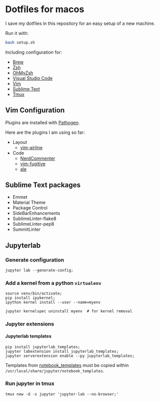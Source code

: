 # Dotfiles for macos

I save my dotfiles in this repository for an easy setup of a new machine.

Run it with:

``` bash
bash setup.sh
```

Including configuration for:

- [Brew](https://brew.sh/)
- [Zsh](http://www.zsh.org/)
- [OhMyZsh](http://ohmyz.sh/)
- [Visual Studio Code](https://code.visualstudio.com/)
- [Vim](https://www.vim.org/)
- [Sublime Text](https://www.sublimetext.com/)
- [Tmux](https://github.com/tmux/tmux)

## Vim Configuration

Plugins are installed with [Pathogen](https://github.com/tpope/vim-pathogen).

Here are the plugins I am using so far:

- Layout
  - [vim-airline](https://github.com/vim-airline/vim-airline)
- Code
  - [NerdCommenter](https://github.com/scrooloose/nerdcommenter)
  - [vim-fugitive](https://github.com/tpope/vim-fugitive)
  - [ale](https://github.com/w0rp/ale)

## Sublime Text packages

- Emmet
- Material Theme
- Package Control
- SideBarEnhancements
- SublimeLinter-flake8
- SublimeLinter-pep8
- SummitLinter

## Jupyterlab

### Generate configuration

``` text
jupyter lab --generate-config;
```

### Add a kernel from a python `virtualenv`

``` text
source venv/bin/activate;
pip install ipykernel;
ipython kernel install --user --name=myenv

jupyter kernelspec uninstall myenv  # for kernel removal
```

### Jupyter extensions

#### Jupyterlab templates

``` text
pip install jupyterlab_templates;
jupyter labextension install jupyterlab_templates;
jupyter serverextension enable --py jupyterlab_templates;
```

Templates from [notebook_templates](./notebook_templates) must be copied within
`/usr/local/share/jupyter/notebook_templates`.

### Run jupyter in tmux

```
tmux new -d -s jupyter 'jupyter-lab --no-browser;'
```
